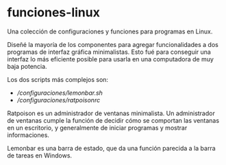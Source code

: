 # funciones-linux
Una colección de configuraciones y funciones para programas en Linux.

Diseñé la mayoría de los componentes para agregar funcionalidades a dos programas de interfaz gráfica minimalistas. Esto fué para conseguir una interfaz lo más eficiente posible para usarla en una computadora de muy baja potencia.

Los dos scripts más complejos son:
- */configuraciones/lemonbar.sh*
- */configuraciones/ratpoisonrc*

Ratpoison es un administrador de ventanas minimalista. Un administrador de ventanas cumple la función de decidir cómo se comportan las ventanas en un escritorio, y generalmente de iniciar programas y mostrar informaciones.

Lemonbar es una barra de estado, que da una función parecida a la barra de tareas en Windows.

